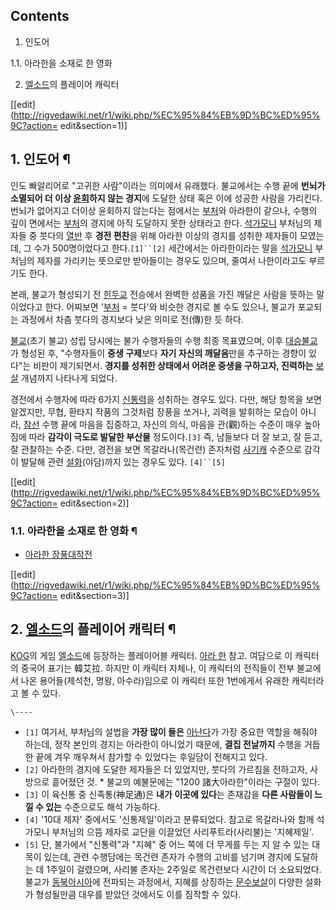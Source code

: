 ## Contents

    

1. 인도어 
    

1.1. 아라한을 소재로 한 영화

2. [엘소드](%EC%97%98%EC%86%8C%EB%93%9C.md)의 플레이어 캐릭터 

[[edit](http://rigvedawiki.net/r1/wiki.php/%EC%95%84%EB%9D%BC%ED%95%9C?action=
edit&section=1)]

## 1. 인도어 ¶

인도 빠알리어로 "고귀한 사람"이라는 의미에서 유래했다. 불교에서는 수행 끝에 **번뇌가 소멸되어 더 이상
[윤회](%EC%9C%A4%ED%9A%8C.md)하지 않는 경지**에 도달한 상태 혹은 이에 성공한 사람을 가리킨다. 번뇌가 없어지고
더이상 윤회하지 않는다는 점에서는 [부처](%EB%B6%80%EC%B2%98.md)와 아라한이 같으나, 수행의 깊이 면에서는
[부처](%EB%B6%80%EC%B2%98.md)의 경지에 아직 도달하지 못한 상태라고 한다.
[석가모니](%EC%84%9D%EA%B0%80%EB%AA%A8%EB%8B%88.md) 부처님의 제자들 중 붓다의
[열반](%EC%97%B4%EB%B0%98.md) 후 **경전 편찬**을 위해 아라한 이상의 경지를 성취한 제자들이 모였는데, 그 수가
500명이었다고 한다.`[1]``[2]` 세간에서는 아라한이라는 말을
[석가모니](%EC%84%9D%EA%B0%80%EB%AA%A8%EB%8B%88.md) 부처님의 제자를 가리키는 뜻으로만 받아들이는
경우도 있으며, 줄여서 나한이라고도 부르기도 한다.

  

본래, 불교가 형성되기 전 [힌두교](%ED%9E%8C%EB%91%90%EA%B5%90.md) 전승에서 완벽한 성품을 가진 깨달은
사람을 뜻하는 말이었다고 한다. 어찌보면 '[부처](%EB%B6%80%EC%B2%98.md) = 붓다'와 비슷한 경지로 볼 수도
있으나, 불교가 포교되는 과정에서 차츰 붓다의 경지보다 낮은 의미로 전(傳)한 듯 하다.

  

[불교](%EB%B6%88%EA%B5%90.md)(초기 불교) 성립 당시에는 불가 수행자들의 수행 최종 목표였으며, 이후
[대승불교](%EB%8C%80%EC%8A%B9%EB%B6%88%EA%B5%90.md)가 형성된 후, "수행자들이 **중생 구제**보다
**자기 자신의 깨달음**만을 추구하는 경향이 있다"는 비판이 제기되면서. **경지를 성취한 상태에서 어려운 중생을 구하고자, 진력하는**
[보살](%EB%B3%B4%EC%82%B4.md) 개념까지 나타나게 되었다.

  

경전에서 수행자에 따라 6가지 [신통력](%EC%9C%A1%EC%8B%A0%ED%86%B5.md)을 성취하는 경우도 있다. 다만, 해당
항목을 보면 알겠지만, 무협, 환타지 작품의 그것처럼 장풍을 쏘거나, 괴력을 발휘하는 모습이 아니라,
[참선](%EC%B0%B8%EC%84%A0.md) 수행 끝에 마음을 집중하고, 자신의 의식, 마음을 관(觀)하는 수준이 매우 높아짐에
따라 **감각이 극도로 발달한 부산물** 정도이다.`[3]` 즉, 남들보다 더 잘 보고, 잘 듣고, 잘 관찰하는 수준. 다만, 경전을 보면
목갈라나(목건련) 존자처럼 [사기캐](%EC%82%AC%EA%B8%B0%EC%BA%90.md) 수준으로 감각이 발달해 관련
[설화](%EC%84%A4%ED%99%94.md)(야담)까지 있는 경우도 있다. `[4]``[5]`

  

[[edit](http://rigvedawiki.net/r1/wiki.php/%EC%95%84%EB%9D%BC%ED%95%9C?action=
edit&section=2)]

### 1.1. 아라한을 소재로 한 영화 ¶

  * [아라한 장풍대작전](%EC%95%84%EB%9D%BC%ED%95%9C%20%EC%9E%A5%ED%92%8D%EB%8C%80%EC%9E%91%EC%A0%84.md)  

[[edit](http://rigvedawiki.net/r1/wiki.php/%EC%95%84%EB%9D%BC%ED%95%9C?action=
edit&section=3)]

## 2. [엘소드](%EC%97%98%EC%86%8C%EB%93%9C.md)의 플레이어 캐릭터 ¶

[KOG](KOG.md)의 게임 [엘소드](%EC%97%98%EC%86%8C%EB%93%9C.md)에 등장하는 플레이어블 캐릭터.
[아라 한](%EC%95%84%EB%9D%BC%20%ED%95%9C.md) 참고. 여담으로 이 캐릭터의 중국어 표기는 韓艾拉. 하지만
이 캐릭터 자체나, 이 캐릭터의 전직들이 전부 불교에서 나온 용어들(제석천, 명왕, 아수라)임으로 이 캐릭터 또한 1번에게서 유래한
캐릭터라고 볼 수 있다.

`\----`

  * `[1]` 여기서, 부처님의 설법을 **가장 많이 들은** [아난다](%EC%95%84%EB%82%9C%EB%8B%A4.md)가 가장 중요한 역할을 해줘야 하는데, 정작 본인의 경지는 아라한이 아니었기 때문에, **결집 전날까지** 수행을 거듭한 끝에 겨우 깨우쳐서 참가할 수 있었다는 후일담이 전해지고 있다.
  * `[2]` 아라한의 경지에 도달한 제자들은 더 있었지만, 붓다의 가르침을 전하고자, 사방으로 흩어졌던 것. * 불교의 예불문에는 "1200 諸大아라한"이라는 구절이 있다.
  * `[3]` 이 육신통 중 신족통(神足通)은 **내가 이곳에 있다**는 존재감을 **다른 사람들이 느낄 수 있는** 수준으로도 해석 가능하다.
  * `[4]` '10대 제자' 중에서도 '신통제일'이라고 분류되었다. 참고로 목갈라나와 함께 석가모니 부처님의 으뜸 제자로 교단을 이끌었던 사리푸트라(사리불)는 '지혜제일'.
  * `[5]` 단, 불가에서 "신통력"과 "지혜" 중 어느 쪽에 더 무게를 두는 지 알 수 있는 대목이 있는데, 관련 수행담에는 목건련 존자가 수행의 고비를 넘기며 경지에 도달하는 데 1주일이 걸렸으며, 사리불 존자는 2주일로 목건련보다 시간이 더 소요되었다. 불교가 [동북아시아](%EB%8F%99%EB%B6%81%EC%95%84%EC%8B%9C%EC%95%84.md)에 전파되는 과정에서, 지혜를 상징하는 [문수보살](%EB%AC%B8%EC%88%98%EB%B3%B4%EC%82%B4.md)이 다양한 설화가 형성될만큼 대우를 받았던 것에서도 이를 짐작할 수 있다.


